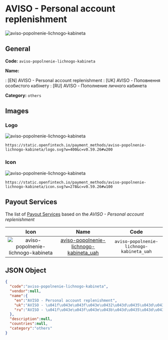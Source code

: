 
# AVISO - Personal account replenishment 
![aviso-popolnenie-lichnogo-kabineta](https://static.openfintech.io/payment_methods/aviso-popolnenie-lichnogo-kabineta/logo.svg?w=400&c=v0.59.26#w200)  

## General 
**Code:** `aviso-popolnenie-lichnogo-kabineta` 
 
**Name:** 
 
:	[EN] AVISO - Personal account replenishment 
:	[UK] AVISO - Поповнення особистого кабінету 
:	[RU] AVISO - Пополнение личного кабинета 
 
**Category:** `others` 
 

## Images 

### Logo 
![aviso-popolnenie-lichnogo-kabineta](https://static.openfintech.io/payment_methods/aviso-popolnenie-lichnogo-kabineta/logo.svg?w=400&c=v0.59.26#w200)  

```
https://static.openfintech.io/payment_methods/aviso-popolnenie-lichnogo-kabineta/logo.svg?w=400&c=v0.59.26#w200
```  

### Icon 
![aviso-popolnenie-lichnogo-kabineta](https://static.openfintech.io/payment_methods/aviso-popolnenie-lichnogo-kabineta/icon.svg?w=278&c=v0.59.26#w100)  

```
https://static.openfintech.io/payment_methods/aviso-popolnenie-lichnogo-kabineta/icon.svg?w=278&c=v0.59.26#w100
```  

## Payout Services 
 
The list of [Payout Services](/payout-services/) based on the _AVISO - Personal account replenishment_ 

|Icon|Name|Code| 
|:---:|:---:|:---:| 
|![aviso-popolnenie-lichnogo-kabineta](https://static.openfintech.io/payout_methods/aviso-popolnenie-lichnogo-kabineta/icon.png?w=278&c=v0.59.26#w40) |[aviso-popolnenie-lichnogo-kabineta_uah](/payout-services/aviso-popolnenie-lichnogo-kabineta_uah/)|`aviso-popolnenie-lichnogo-kabineta_uah`| 
 

## JSON Object 

```json
{
  "code":"aviso-popolnenie-lichnogo-kabineta",
  "vendor":null,
  "name":{
    "en":"AVISO - Personal account replenishment",
    "uk":"AVISO - \u041f\u043e\u043f\u043e\u0432\u043d\u0435\u043d\u043d\u044f \u043e\u0441\u043e\u0431\u0438\u0441\u0442\u043e\u0433\u043e \u043a\u0430\u0431\u0456\u043d\u0435\u0442\u0443",
    "ru":"AVISO - \u041f\u043e\u043f\u043e\u043b\u043d\u0435\u043d\u0438\u0435 \u043b\u0438\u0447\u043d\u043e\u0433\u043e \u043a\u0430\u0431\u0438\u043d\u0435\u0442\u0430"
  },
  "description":null,
  "countries":null,
  "category":"others"
}
```  
